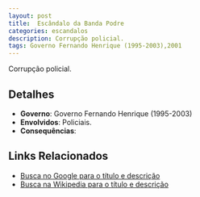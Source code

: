 ```yaml
---
layout: post
title:  Escândalo da Banda Podre
categories: escandalos
description: Corrupção policial.
tags: Governo Fernando Henrique (1995-2003),2001
---
```


Corrupção policial.

## Detalhes
- **Governo**: Governo Fernando Henrique (1995-2003)
- **Envolvidos**: Policiais.
- **Consequências**: 

## Links Relacionados
- [Busca no Google para o título e descrição](https://www.google.com/search?q=Esc%C3%A2ndalo%20da%20Banda%20Podre%20Corrup%C3%A7%C3%A3o%20policial.%20Governo%20Fernando%20Henrique%20%281995-2003%29)
- [Busca na Wikipedia para o título e descrição](https://en.wikipedia.org/w/index.php?search=Esc%C3%A2ndalo%20da%20Banda%20Podre%20Corrup%C3%A7%C3%A3o%20policial.%20Governo%20Fernando%20Henrique%20%281995-2003%29)
